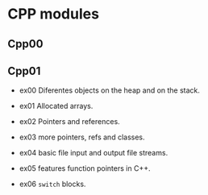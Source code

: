 # CPP modules

## Cpp00

## Cpp01

-	ex00 Diferentes objects on the heap and on the stack.
-	ex01 Allocated arrays.
-	ex02 Pointers and references.
-	ex03 more pointers, refs and classes.
-	ex04 basic file input and output file streams.

-	ex05 features function pointers in C++.
-	ex06 ``switch`` blocks.
